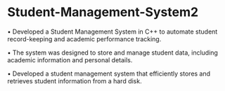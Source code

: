 # Student-Management-System2


•	Developed a Student Management System in C++ to automate student record-keeping and academic performance tracking. 


•	The system was designed to store and manage student data, including academic information and personal details. 


•	Developed a student management system that efficiently stores and retrieves student information from a hard disk.
